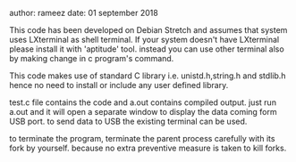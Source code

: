 author: rameez
date: 01 september 2018

This code has been developed on Debian Stretch and assumes that system uses LXterminal as shell terminal.
If your system  doesn't have LXterminal please install it with 'aptitude' tool.
instead you can use other terminal also by making change in c program's command.

This code makes use of standard C library i.e. unistd.h,string.h and stdlib.h hence no need to install or include any user defined library.

test.c file contains the code and a.out contains compiled output.
just run a.out and it will open a separate window to display the data coming form USB port.
to send data to USB the existing terminal can be used.

to terminate the program, terminate the parent process carefully with its fork by yourself.
because no extra preventive measure is taken to kill forks.
